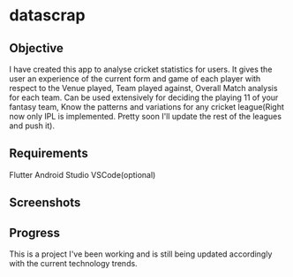 # datascrap

## Objective
I have created this app to analyse cricket statistics for users. It gives the user an experience of the current form and game of each player with respect to the Venue played, Team played against, Overall Match analysis for each team. Can be used extensively for deciding the playing 11 of your fantasy team, Know the patterns and variations for any cricket league(Right now only IPL is implemented. Pretty soon I'll update the rest of the leagues and push it).

## Requirements
Flutter 
Android Studio
VSCode(optional)

## Screenshots

## Progress
This is a project I've been working and is still being updated accordingly with the current technology trends.
